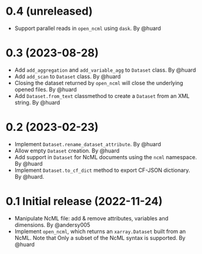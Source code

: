 0.4 (unreleased)
================

- Support parallel reads in `open_ncml` using `dask`. By @huard


0.3 (2023-08-28)
================

- Add `add_aggregation` and `add_variable_agg` to `Dataset` class. By @huard
- Add `add_scan` to `Dataset` class. By @huard
- Closing the dataset returned by `open_ncml` will close the underlying opened files. By @huard
- Add `Dataset.from_text` classmethod  to create a `Dataset` from an XML string. By @huard


0.2 (2023-02-23)
================

- Implement `Dataset.rename_dataset_attribute`. By @huard
- Allow empty `Dataset` creation. By @huard
- Add support in `Dataset` for NcML documents using the `ncml` namespace. By @huard
- Implement `Dataset.to_cf_dict` method to export CF-JSON dictionary. By @huard.


0.1 Initial release (2022-11-24)
================================

 - Manipulate NcML file: add & remove attributes, variables and dimensions. By @andersy005
 - Implement `open_ncml`, which returns an `xarray.Dataset` built from an NcML. Note that
   Only a subset of the NcML syntax is supported. By @huard
